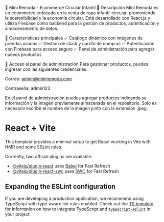 🛒 Mini Remoda - Ecommerce Circular Infantil
📌 Descripción
Mini Remoda es un ecommerce enfocado en la venta de ropa infantil circular, promoviendo la sostenibilidad y la economía circular. Está desarrollado con React.js y utiliza Firebase como backend para la gestión de productos, autenticación y almacenamiento de datos.

🚀 Características principales
✅ Catálogo dinámico con imágenes de prendas usadas ✅ Gestión de stock y carrito de compras ✅ Autenticación con Firebase para acceso seguro ✅ Panel de administración para agregar nuevos productos

🔐 Acceso al panel de administración
Para gestionar productos, puedes ingresar con las siguientes credenciales:

Correo: admin@miniremoda.com

Contraseña: admin123

En el panel de administración puedes agregar productos indicando su información y la imagen previamente almacenada en el repositorio. Solo es necesario escribir el nombre de la imagen junto con la extensión .jpeg.







# React + Vite

This template provides a minimal setup to get React working in Vite with HMR and some ESLint rules.

Currently, two official plugins are available:

- [@vitejs/plugin-react](https://github.com/vitejs/vite-plugin-react/blob/main/packages/plugin-react) uses [Babel](https://babeljs.io/) for Fast Refresh
- [@vitejs/plugin-react-swc](https://github.com/vitejs/vite-plugin-react/blob/main/packages/plugin-react-swc) uses [SWC](https://swc.rs/) for Fast Refresh

## Expanding the ESLint configuration

If you are developing a production application, we recommend using TypeScript with type-aware lint rules enabled. Check out the [TS template](https://github.com/vitejs/vite/tree/main/packages/create-vite/template-react-ts) for information on how to integrate TypeScript and [`typescript-eslint`](https://typescript-eslint.io) in your project.
